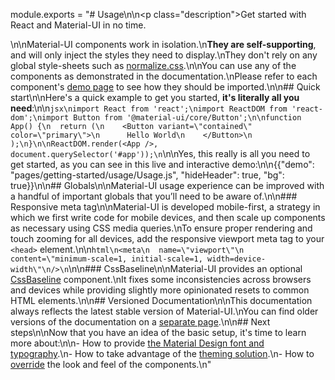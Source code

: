 module.exports = "# Usage\n\n<p class=\"description\">Get started with React and Material-UI in no time.</p>\n\nMaterial-UI components work in isolation.\n**They are self-supporting**, and will only inject the styles they need to display.\nThey don't rely on any global style-sheets such as [normalize.css](https://github.com/necolas/normalize.css/).\n\nYou can use any of the components as demonstrated in the documentation.\nPlease refer to each component's [demo page](/components/buttons/) to see how they should be imported.\n\n## Quick start\n\nHere's a quick example to get you started, **it's literally all you need**:\n\n```jsx\nimport React from 'react';\nimport ReactDOM from 'react-dom';\nimport Button from '@material-ui/core/Button';\n\nfunction App() {\n  return (\n    <Button variant=\"contained\" color=\"primary\">\n      Hello World\n    </Button>\n  );\n}\n\nReactDOM.render(<App />, document.querySelector('#app'));\n```\n\nYes, this really is all you need to get started, as you can see in this live and interactive demo:\n\n{{\"demo\": \"pages/getting-started/usage/Usage.js\", \"hideHeader\": true, \"bg\": true}}\n\n## Globals\n\nMaterial-UI usage experience can be improved with a handful of important globals that you’ll need to be aware of.\n\n### Responsive meta tag\n\nMaterial-UI is developed mobile-first, a strategy in which we first write code for mobile devices, and then scale up components as necessary using CSS media queries.\nTo ensure proper rendering and touch zooming for all devices, add the responsive viewport meta tag to your `<head>` element.\n\n```html\n<meta\n  name=\"viewport\"\n  content=\"minimum-scale=1, initial-scale=1, width=device-width\"\n/>\n```\n\n### CssBaseline\n\nMaterial-UI provides an optional [CssBaseline](/components/css-baseline/) component.\nIt fixes some inconsistencies across browsers and devices while providing slightly more opinionated resets to common HTML elements.\n\n## Versioned Documentation\n\nThis documentation always reflects the latest stable version of Material-UI.\nYou can find older versions of the documentation on a [separate page](https://material-ui.com/versions/).\n\n## Next steps\n\nNow that you have an idea of the basic setup, it's time to learn more about:\n\n- How to provide [the Material Design font and typography](/components/typography/).\n- How to take advantage of the [theming solution](/customization/theming/).\n- How to [override](/customization/components/) the look and feel of the components.\n"
